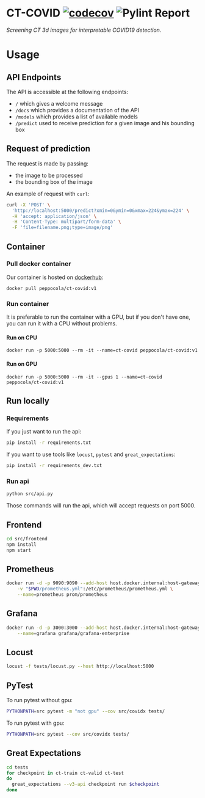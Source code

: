 # CT-COVID [![codecov](https://codecov.io/gh/se4ai2122-cs-uniba/CT-COVID/branch/main/graph/badge.svg?token=62DKBATM5P)](https://codecov.io/gh/se4ai2122-cs-uniba/CT-COVID) ![Pylint Report](https://github.com/se4ai2122-cs-uniba/CT-COVID/actions/workflows/linter.yml/badge.svg)

*Screening CT 3d images for interpretable COVID19 detection.*

# Usage
## API Endpoints
The API is accessible at the following endpoints:
- `/` which gives a welcome message
- `/docs` which provides a documentation of the API
- `/models` which provides a list of available models
- `/predict` used to receive prediction for a given image and his bounding box 

## Request of prediction
The request is made by passing:
- the image to be processed
- the bounding box of the image

An example of request with `curl`:
```bash
curl -X 'POST' \
  'http://localhost:5000/predict?xmin=0&ymin=0&xmax=224&ymax=224' \
  -H 'accept: application/json' \
  -H 'Content-Type: multipart/form-data' \
  -F 'file=filename.png;type=image/png'
```

## Container
### Pull docker container
Our container is hosted on [dockerhub](https://hub.docker.com/r/peppocola/ct-covid):

`docker pull peppocola/ct-covid:v1`

### Run container
It is preferable to run the container with a GPU, but if you don't have one, you can run it with a CPU without problems.
#### Run on CPU
```docker run -p 5000:5000 --rm -it --name=ct-covid peppocola/ct-covid:v1```
#### Run on GPU
```docker run -p 5000:5000 --rm -it --gpus 1 --name=ct-covid peppocola/ct-covid:v1```

## Run locally
### Requirements
If you just want to run the api:
```bash
pip install -r requirements.txt
```

If you want to use tools like `locust`, `pytest` and `great_expectations`:

```bash
pip install -r requirements_dev.txt
```

### Run api
```bash
python src/api.py
```
Those commands will run the api, which will accept requests on port 5000.

## Frontend
```bash
cd src/frontend
npm install
npm start
```

## Prometheus
```bash
docker run -d -p 9090:9090 --add-host host.docker.internal:host-gateway \
    -v "$PWD/prometheus.yml":/etc/prometheus/prometheus.yml \
    --name=prometheus prom/prometheus
```

## Grafana
```bash
docker run -d -p 3000:3000 --add-host host.docker.internal:host-gateway \
    --name=grafana grafana/grafana-enterprise
```

## Locust
```bash
locust -f tests/locust.py --host http://localhost:5000
```

## PyTest
To run pytest without gpu:

```bash
PYTHONPATH=src pytest -m "not gpu" --cov src/covidx tests/
```

To run pytest with gpu:
```bash
PYTHONPATH=src pytest --cov src/covidx tests/
```

## Great Expectations
```bash
cd tests
for checkpoint in ct-train ct-valid ct-test
do
  great_expectations --v3-api checkpoint run $checkpoint
done
```
